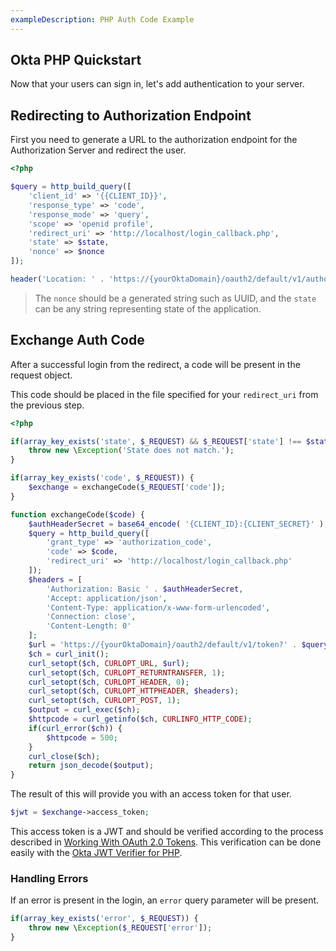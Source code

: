 ```yaml
---
exampleDescription: PHP Auth Code Example
---
```


## Okta PHP Quickstart

Now that your users can sign in, let's add authentication to your server.

## Redirecting to Authorization Endpoint
First you need to generate a URL to the authorization endpoint for the Authorization Server and redirect the user.
<DomainAdminWarning />

```php
<?php

$query = http_build_query([
    'client_id' => '{{CLIENT_ID}}',
    'response_type' => 'code',
    'response_mode' => 'query',
    'scope' => 'openid profile',
    'redirect_uri' => 'http://localhost/login_callback.php',
    'state' => $state,
    'nonce' => $nonce
]);

header('Location: ' . 'https://{yourOktaDomain}/oauth2/default/v1/authorize?'.$query);
```
> The `nonce` should be a generated string such as UUID, and the `state` can be any string representing state of the
application.

## Exchange Auth Code
After a successful login from the redirect, a code will be present in the request object.

This code should be placed in the file specified for your `redirect_uri` from the previous step.

```php
<?php

if(array_key_exists('state', $_REQUEST) && $_REQUEST['state'] !== $state) {
    throw new \Exception('State does not match.');
}

if(array_key_exists('code', $_REQUEST)) {
    $exchange = exchangeCode($_REQUEST['code']);
}

function exchangeCode($code) {
    $authHeaderSecret = base64_encode( '{CLIENT_ID}:{CLIENT_SECRET}' );
    $query = http_build_query([
        'grant_type' => 'authorization_code',
        'code' => $code,
        'redirect_uri' => 'http://localhost/login_callback.php'
    ]);
    $headers = [
        'Authorization: Basic ' . $authHeaderSecret,
        'Accept: application/json',
        'Content-Type: application/x-www-form-urlencoded',
        'Connection: close',
        'Content-Length: 0'
    ];
    $url = 'https://{yourOktaDomain}/oauth2/default/v1/token?' . $query;
    $ch = curl_init();
    curl_setopt($ch, CURLOPT_URL, $url);
    curl_setopt($ch, CURLOPT_RETURNTRANSFER, 1);
    curl_setopt($ch, CURLOPT_HEADER, 0);
    curl_setopt($ch, CURLOPT_HTTPHEADER, $headers);
    curl_setopt($ch, CURLOPT_POST, 1);
    $output = curl_exec($ch);
    $httpcode = curl_getinfo($ch, CURLINFO_HTTP_CODE);
    if(curl_error($ch)) {
        $httpcode = 500;
    }
    curl_close($ch);
    return json_decode($output);
}
```

The result of this will provide you with an access token for that user.

```php
$jwt = $exchange->access_token;
```

This access token is a JWT and should be verified according to the process described in [Working With OAuth 2.0 Tokens](/authentication-guide/tokens/).  This verification can be done easily with the [Okta JWT Verifier for PHP](https://github.com/okta/okta-jwt-verifier-php).

### Handling Errors
If an error is present in the login, an `error` query parameter will be present.

```php
if(array_key_exists('error', $_REQUEST)) {
    throw new \Exception($_REQUEST['error']);
}
```
